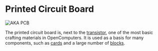 # Printed Circuit Board

![AKA PCB](oredict:oc:printedCircuitBoard)

The printed circuit board is, next to the [transistor](transistor.md), one of the most basic crafting materials in OpenComputers. It is used as a basis for many components, such as [cards](card.md) and a large number of [blocks](../block/index.md).
